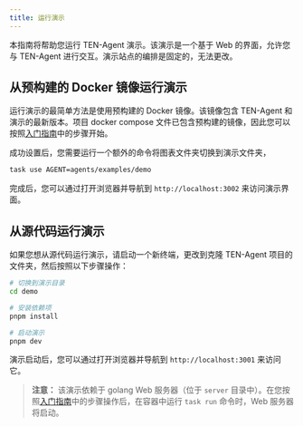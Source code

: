 ```yaml
---
title: 运行演示
---
```


本指南将帮助您运行 TEN-Agent 演示。该演示是一个基于 Web 的界面，允许您与 TEN-Agent 进行交互。演示站点的编排是固定的，无法更改。

## 从预构建的 Docker 镜像运行演示

运行演示的最简单方法是使用预构建的 Docker 镜像。该镜像包含 TEN-Agent 和演示的最新版本。项目 docker compose 文件已包含预构建的镜像，因此您可以按照[入门指南](./getting_started)中的步骤开始。

成功设置后，您需要运行一个额外的命令将图表文件夹切换到演示文件夹，

```bash
task use AGENT=agents/examples/demo
```

完成后，您可以通过打开浏览器并导航到 `http://localhost:3002` 来访问演示界面。

## 从源代码运行演示

如果您想从源代码运行演示，请启动一个新终端，更改到克隆 TEN-Agent 项目的文件夹，然后按照以下步骤操作：

```bash
# 切换到演示目录
cd demo

# 安装依赖项
pnpm install

# 启动演示
pnpm dev
```

演示启动后，您可以通过打开浏览器并导航到 `http://localhost:3001` 来访问它。

> **注意：** 该演示依赖于 golang Web 服务器（位于 `server` 目录中）。在您按照[入门指南](./getting_started)中的步骤操作后，在容器中运行 `task run` 命令时，Web 服务器将启动。

